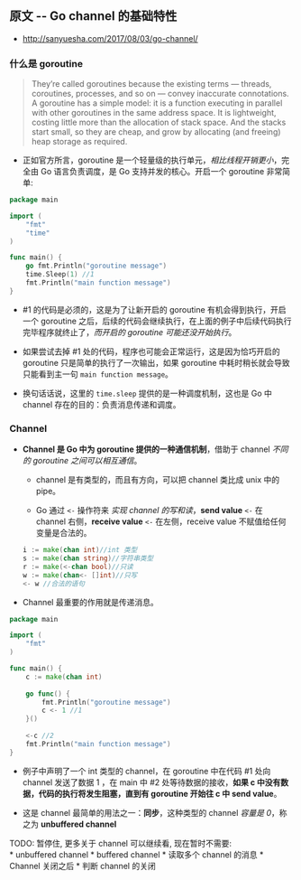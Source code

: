 ## 原文 -- Go channel 的基础特性
* http://sanyuesha.com/2017/08/03/go-channel/


### 什么是 goroutine
> They’re called goroutines because the existing terms — threads, coroutines, processes, and so on — convey inaccurate connotations. A goroutine has a simple model: it is a function executing in parallel with other goroutines in the same address space. It is lightweight, costing little more than the allocation of stack space. And the stacks start small, so they are cheap, and grow by allocating (and freeing) heap storage as required.

* 正如官方所言，goroutine 是一个轻量级的执行单元，_相比线程开销更小_，完全由 Go 语言负责调度，是 Go 支持并发的核心。开启一个 goroutine 非常简单:
```go
package main

import (
	"fmt"
	"time"
)

func main() {
	go fmt.Println("goroutine message")
	time.Sleep(1) //1
	fmt.Println("main function message")
}
```

* #1 的代码是必须的，这是为了让新开启的 goroutine 有机会得到执行，开启一个 goroutine 之后，后续的代码会继续执行，在上面的例子中后续代码执行完毕程序就终止了，_而开启的 goroutine 可能还没开始执行_。

* 如果尝试去掉 #1 处的代码，程序也可能会正常运行，这是因为恰巧开启的 goroutine 只是简单的执行了一次输出，如果 goroutine 中耗时稍长就会导致只能看到主一句 `main function message`。

* 换句话话说，这里的 `time.sleep` 提供的是一种调度机制，这也是 Go 中 channel 存在的目的：负责消息传递和调度。


### Channel
* __Channel 是 Go 中为 goroutine 提供的一种通信机制__，借助于 channel _不同的 goroutine 之间可以相互通信_。
    * channel 是有类型的，而且有方向，可以把 channel 类比成 unix 中的 pipe。
    
    * Go 通过 `<-` 操作符来 _实现 channel 的写和读_，__send value__ `<-` 在 channel 右侧，__receive value__ `<-` 在左侧，receive value 不赋值给任何变量是合法的。

    ```go
    i := make(chan int)//int 类型
    s := make(chan string)//字符串类型
    r := make(<-chan bool)//只读
    w := make(chan<- []int)//只写
    <- w //合法的语句
    ```

* Channel 最重要的作用就是传递消息。
```go
package main

import (
	"fmt"
)

func main() {
	c := make(chan int)
    
    go func() {
		fmt.Println("goroutine message")
		c <- 1 //1
    }()
    
	<-c //2
	fmt.Println("main function message")
}
```
* 例子中声明了一个 int 类型的 channel，在 goroutine 中在代码 #1 处向 channel 发送了数据 1 ，在 main 中 #2 处等待数据的接收，__如果 c 中没有数据，代码的执行将发生阻塞，直到有 goroutine 开始往 c 中 send value__。

* 这是 channel 最简单的用法之一：__同步__，这种类型的 channel _容量是 0_，称之为 __unbuffered channel__


TODO: 暂停住, 更多关于 channel 可以继续看, 现在暂时不需要:  
    * unbuffered channel
    * buffered channel
    * 读取多个 channel 的消息
    * Channel 关闭之后
    * 判断 channel 的关闭


